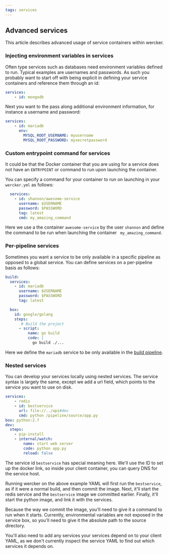 ```yaml
---
tags: services
---
```


## Advanced services

This article describes advanced usage of service containers within wercker.

### Injecting environment variables in services

Often type services such as databases need environment variables defined
to run. Typical examples are usernames and passwords. As such you probably
want to start off with being explicit in defining your service containers and
reference them through an id:

```yaml
services:
    - id: mongodb
```

Next you want to the pass along additional environment information, for instance a username and password:

```yaml
services:
    - id: mariadb
      env:
        MYSQL_ROOT_USERNAME: myusername
        MYSQL_ROOT_PASSWORD: mysecretpassword
```

### Custom entrypoint command for services

It could be that the Docker container that you are using for a service
does not have an `ENTRYPOINT` or command to run upon launching the container.

You can specify a command for your container to run on launching in your
`wercker.yml` as follows:

```yaml
  services:
    - id: shannon/awesome-service
      username: $USERNAME
      password: $PASSWORD
      tag: latest
      cmd: my_amazing_command
```

Here we use a the container `awesome-service` by the user `shannon` and define
the command to be run when launching the container ` my_amazing_command`.

### Per-pipeline services

Sometimes you want a service to be only available in a specific pipeline
as opposed to a global service. You can define services on a per-pipeline
basis as follows:

```yaml
build:
  services:
    - id: mariadb
      username: $USERNAME
      password: $PASSWORD
      tag: latest

  box:
    id: google/golang
    steps:
       # Build the project
      - script:
          name: go build
          code: |
            go build ./...
```

Here we define the `mariadb` service to be only available in the [build pipeline](http://devcenter.wercker.com/learn/pipelines/introduction.html).

### Nested services

You can develop your services locally using nested services. The service syntax
is largely the same, except we add a url field, which points to the service you
want to use on disk.

```yaml
services:
    - redis
    - id: bestservice
      url: file://../api#dev
      cmd: python /pipeline/source/app.py
box: python:2.7
dev:
  steps:
    - pip-install
    - internal/watch:
        name: start web server
        code: python app.py
        reload: false
```

The service id `bestservice` has special meaning here. We'll use the ID to set up
the docker link, so inside your client container, you can query DNS for the
service host.

Running wercker on the above example YAML will first run the `bestservice`, as
if it were a normal build, and then commit the image. Next, it'll start the
redis service and the `bestservice` image we committed earlier. Finally, it'll
start the python image, and link it with the services.

Because the way we commit the image, you'll need to give it a command to run
when it starts. Currently, environmental variables are not exposed in the
service box, so you'll need to give it the absolute path to the source
directory.

You'll also need to add any services your services depend on to your client
YAML, as we don't currently inspect the service YAML to find out which services
it depends on.
